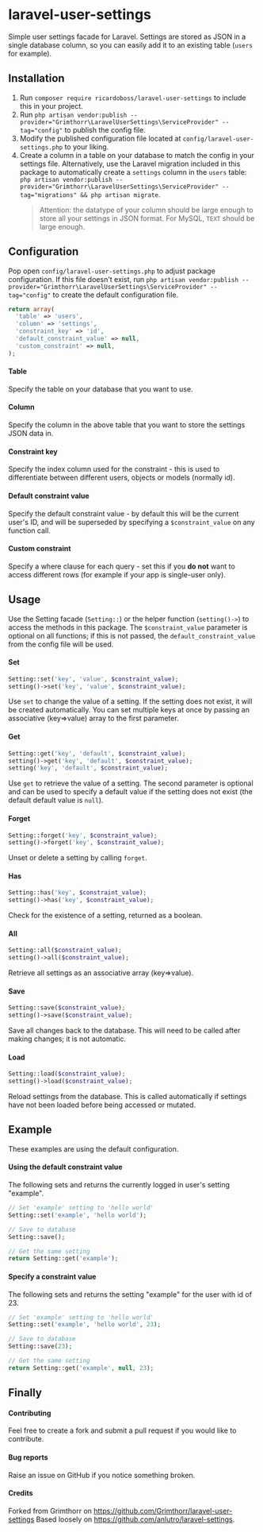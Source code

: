 # laravel-user-settings
Simple user settings facade for Laravel. Settings are stored as JSON in a single database column, so you can easily add it to an existing table (`users` for example).


## Installation
1. Run `composer require ricardoboss/laravel-user-settings` to include this in your project.
2. Run `php artisan vendor:publish --provider="Grimthorr\LaravelUserSettings\ServiceProvider" --tag="config"` to publish the config file.
3. Modify the published configuration file located at `config/laravel-user-settings.php` to your liking.
4. Create a column in a table on your database to match the config in your settings file. Alternatively, use the Laravel migration included in this package to automatically create a `settings` column in the `users` table: `php artisan vendor:publish --provider="Grimthorr\LaravelUserSettings\ServiceProvider" --tag="migrations" && php artisan migrate`.
   > Attention: the datatype of your column should be large enough to store all your settings in JSON format. For MySQL, `TEXT` should be large enough.


## Configuration
Pop open `config/laravel-user-settings.php` to adjust package configuration. If this file doesn't exist, run `php artisan vendor:publish --provider="Grimthorr\LaravelUserSettings\ServiceProvider" --tag="config"` to create the default configuration file.

```php
return array(
  'table' => 'users',
  'column' => 'settings',
  'constraint_key' => 'id',
  'default_constraint_value' => null,
  'custom_constraint' => null,
);
```

#### Table
Specify the table on your database that you want to use.

#### Column
Specify the column in the above table that you want to store the settings JSON data in.

#### Constraint key
Specify the index column used for the constraint - this is used to differentiate between different users, objects or models (normally id).

#### Default constraint value
Specify the default constraint value - by default this will be the current user's ID, and will be superseded by specifying a `$constraint_value` on any function call.

#### Custom constraint
Specify a where clause for each query - set this if you **do not** want to access different rows (for example if your app is single-user only).


## Usage
Use the Setting facade (`Setting::`) or the helper function (`setting()->`) to access the methods in this package. The `$constraint_value` parameter is optional on all functions; if this is not passed, the `default_constraint_value` from the config file will be used.

#### Set
```php
Setting::set('key', 'value', $constraint_value);
setting()->set('key', 'value', $constraint_value);
```
Use `set` to change the value of a setting. If the setting does not exist, it will be created automatically. You can set multiple keys at once by passing an associative (key=>value) array to the first parameter.

#### Get
```php
Setting::get('key', 'default', $constraint_value);
setting()->get('key', 'default', $constraint_value);
setting('key', 'default', $constraint_value);
```
Use `get` to retrieve the value of a setting. The second parameter is optional and can be used to specify a default value if the setting does not exist (the default default value is `null`).

#### Forget
```php
Setting::forget('key', $constraint_value);
setting()->forget('key', $constraint_value);
```
Unset or delete a setting by calling `forget`.

#### Has
```php
Setting::has('key', $constraint_value);
setting()->has('key', $constraint_value);
```
Check for the existence of a setting, returned as a boolean.

#### All
```php
Setting::all($constraint_value);
setting()->all($constraint_value);
```
Retrieve all settings as an associative array (key=>value).

#### Save
```php
Setting::save($constraint_value);
setting()->save($constraint_value);
```
Save all changes back to the database. This will need to be called after making changes; it is not automatic.

#### Load
```php
Setting::load($constraint_value);
setting()->load($constraint_value);
```
Reload settings from the database. This is called automatically if settings have not been loaded before being accessed or mutated.


## Example
These examples are using the default configuration.

#### Using the default constraint value
The following sets and returns the currently logged in user's setting "example".
```php
// Set 'example' setting to 'hello world'
Setting::set('example', 'hello world');

// Save to database
Setting::save();

// Get the same setting
return Setting::get('example');
```

#### Specify a constraint value
The following sets and returns the setting "example" for the user with id of 23.
```php
// Set 'example' setting to 'hello world'
Setting::set('example', 'hello world', 23);

// Save to database
Setting::save(23);

// Get the same setting
return Setting::get('example', null, 23);
```


## Finally

#### Contributing
Feel free to create a fork and submit a pull request if you would like to contribute.

#### Bug reports
Raise an issue on GitHub if you notice something broken.

#### Credits
Forked from Grimthorr on https://github.com/Grimthorr/laravel-user-settings
Based loosely on https://github.com/anlutro/laravel-settings.
